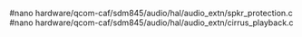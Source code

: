 #nano hardware/qcom-caf/sdm845/audio/hal/audio_extn/spkr_protection.c
#nano hardware/qcom-caf/sdm845/audio/hal/audio_extn/cirrus_playback.c
